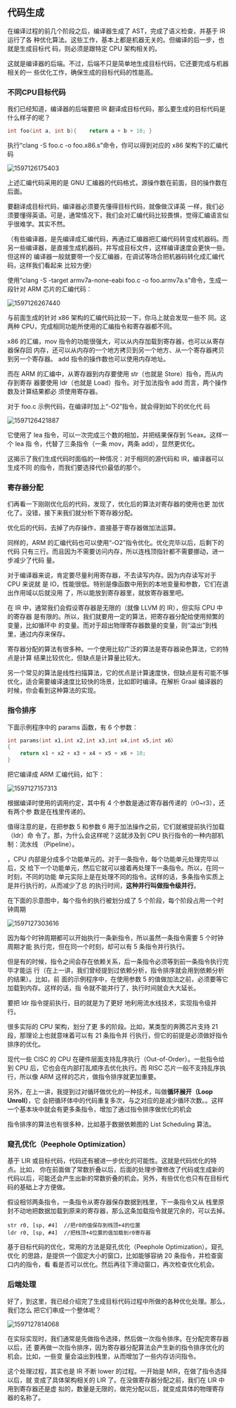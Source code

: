 ## 代码生成

在编译过程的前几个阶段之后，编译器生成了 AST，完成了语义检查，并基于 IR 运行了各 种优化算法。这些工作，基本上都是机器无关的。但编译的后一步，也就是生成目标代 码，则必须是跟特定 CPU 架构相关的。

这就是编译器的后端。不过，后端不只是简单地生成目标代码，它还要完成与机器相关的一 些优化工作，确保生成的目标代码的性能高。

### 不同CPU目标代码

我们已经知道，编译器的后端要把 IR 翻译成目标代码，那么要生成的目标代码是什么样子的呢？

```c
int foo(int a, int b){    return a + b + 10; }
```

执行“clang -S foo.c -o foo.x86.s”命令，你可以得到对应的 x86 架构下的汇编代码 

![1597126175403](image/1597126175403.png)

上述汇编代码采用的是 GNU 汇编器的代码格式，源操作数在前面，目的操作数在 后面。

要翻译成目标代码，编译器必须要先懂得目标代码，就像做汉译英 一样，我们必须要懂得英语。可是，通常情况下，我们会对汇编代码比较畏惧，觉得汇编语言似乎很难学。其实不然。

（有些编译器，是先编译成汇编代码，再通过汇编器把汇编代码转变成机器码。而 另一些编译器，是直接生成机器码，并写成目标文件，这样编译速度会更快一些。但这样的 编译器一般就要带一个反汇编器，在调试等场合把机器码转化成汇编代码，这样我们看起来 比较方便）

使用“clang -S -target armv7a-none-eabi foo.c -o foo.armv7a.s”命令，生成一段针对 ARM 芯片的汇编代码：

![1597126267440](image/1597126267440.png)

与前面生成的针对 x86 架构的汇编代码比较一下，你马上就会发现一些不 同。这两种 CPU，完成相同功能所使用的汇编指令和寄存器都不同。

x86 的汇编，mov 指令的功能很强大，可以从内存加载到寄存器，也可以从寄存器保存回 内存，还可以从内存的一个地方拷贝到另一个地方、从一个寄存器拷贝到另一个寄存器。 add 指令的操作数也可以使用内存地址。

而在 ARM 的汇编中，从寄存器到内存要使用 str（也就是 Store）指令，而从内存到寄存 器要使用 ldr（也就是 Load）指令。对于加法指令 add 而言，两个操作数及计算结果都必 须使用寄存器。

对于 foo.c 示例代码，在编译时加上“-O2”指令，就会得到如下的优化代 码

![1597126421887](image/1597126421887.png)

它使用了 lea 指令，可以一次完成三个数的相加，并把结果保存到 %eax。这样一个 lea 指 令，代替了三条指令（一条 mov，两条 add），显然更优化。

这揭示了我们生成代码时面临的一种情况：对于相同的源代码和 IR，编译器可以生成不同 的指令，而我们要选择代价最低的那个。

### 寄存器分配

们再看一下刚刚优化后的代码，发现了，优化后的算法对寄存器的使用也更 加优化了。没错，接下来我们就分析下寄存器分配。

优化后的代码，去掉了内存操作，直接基于寄存器做加法运算。

同样的，ARM 的汇编代码也可以使用“-O2”指令优化。优化完毕以后，后剩下的代码 只有三行。而且因为不需要访问内存，所以连栈顶指针都不需要挪动，进一步减少了代码 量。

对于编译器来说，肯定要尽量利用寄存器，不去读写内存。因为内存读写对于 CPU 来说就 是 IO，性能很低。特别是像函数中用到的本地变量和参数，它们在退出作用域以后就没用 了，所以能放到寄存器里，就放寄存器里吧。

在 IR 中，通常我们会假设寄存器是无限的（就像 LLVM 的 IR），但实际 CPU 中的寄存器 是有限的。所以，我们就要用一定的算法，把寄存器分配给使用频繁的变量，比如循环中 的变量。而对于超出物理寄存器数量的变量，则“溢出”到栈里，通过内存来保存。

寄存器分配的算法有很多种。一个使用比较广泛的算法是寄存器染色算法，它的特点是计算 结果比较优化，但缺点是计算量比较大。

另一个常见的算法是线性扫描算法，它的优点是计算速度快，但缺点是有可能不够优化，适合需要编译速度比较快的场景，比如即时编译。在解析 Graal 编译器的时候，你会看到这种算法的实现。

### 指令排序

下面示例程序中的 params 函数，有 6 个参数：

```c
int params(int x1,int x2,int x3,int x4,int x5,int x6）
{    
	return x1 + x2 + x3 + x4 + x5 + x6 + 10; 
} 
```

把它编译成 ARM 汇编代码，如下：

![1597127157313](image/1597127157313.png)

根据编译时使用的调用约定，其中有 4 个参数是通过寄存器传递的（r0~r3），还有两个参 数是在栈里传递的。

值得注意的是，在把参数 5 和参数 6 用于加法操作之前，它们就被提前执行加载（ldr）命 令了。那，为什么会这样呢？这就涉及到 CPU 执行指令的一种内部机制：流水线 （Pipeline）。

，CPU 内部是分成多个功能单元的。对于一条指令，每个功能单元处理完毕以后，交 给下一个功能单元，然后它就可以接着再处理下一条指令。所以，在同一时刻，不同的功能 单元实际上是在处理不同的指令。这样的话，多条指令实质上是并行执行的，从而减少了总 的执行时间，**这种并行叫做指令级并行**。

在下面的示意图中，每个指令的执行被划分成了 5 个阶段，每个阶段占用一个时钟周期

![1597127303616](image/1597127303616.png)

因为每个时钟周期都可以开始执行一条新指令，所以虽然一条指令需要 5 个时钟周期才能 执行完，但在同一个时刻，却可以有 5 条指令并行执行。

但是有的时候，指令之间会存在依赖关系，后一条指令必须等到前一条指令执行完毕才能运 行（在上一讲，我们曾经提到过依赖分析，指令排序就会用到依赖分析的结果）。比如，前 面的示例程序中，在使用参数 5 的值做加法之前，必须要等它加载到内存。这样的话，指 令就不能并行了，执行时间就会大大延长。

要把 ldr 指令提前执行，目的就是为了更好 地利用流水线技术，实现指令级并行。

很多实际的 CPU 架构，划分了更 多的阶段。比如，某类型的奔腾芯片支持 21 段，那理论上也就意味着可以有 21 条指令并 行执行，但它的前提是必须做好指令排序的优化。

现代一些 CISC 的 CPU 在硬件层面支持乱序执行（Out-of-Order）。一批指令给到 CPU 后，它也会在内部打乱顺序去优化执行。而 RISC 芯片一般不支持乱序执行，所以像 ARM 这样的芯片，做指令排序就更加重要。

另外，在上一讲，我提到过对循环做优化的一种技术，叫做**循环展开（Loop Unroll）**，它 会把循环体中的代码重复多次，与之对应的是减少循环次数。。这样一个基本块中就会有更多条指令，增加了通过指令排序做优化的机会

指令排序的算法也有很多种，比如基于数据依赖图的 List Scheduling 算法。

### 窥孔优化（Peephole Optimization）

基于 LIR 或目标代码，代码还有被进一步优化的可能性。这就是代码优化的特点。比如， 你在前面做了常数折叠以后，后面的处理步骤修改了代码或生成新的代码以后，可能还会产生出新的常数折叠的机会。另外，有些优化也只有在目标代码的基础上才方便做。

假设相邻两条指令，一条指令从寄存器保存数据到栈里，下一条指令又从 栈里原封不动地把数据加载到原来的寄存器，那么这条加载指令就是冗余的，可以去掉。

```
str r0, [sp, #4]  //把r0的值保存到栈顶+4的位置 
ldr r0, [sp, #4]  //把栈顶+4位置的值加载到r0寄存器
```

基于目标代码的优化，常用的方法是窥孔优化（Peephole Optimization）。窥孔优化 的思路，是提供一个固定大小的窗口，比如能够容纳 20 条指令，并检查窗口内的指令，看 看是否可以优化。然后再往下滑动窗口，再次检查优化机会。

### 后端处理

好了，到这里，我已经介绍完了生成目标代码过程中所做的各种优化处理。那么，我们怎么 把它们串成一个整体呢？

![1597127814068](image/1597127814068.png)

在实际实现时，我们通常是先做指令选择，然后做一次指令排序。在分配完寄存器以后，还 要再做一次指令排序，因为寄存器分配算法会产生新的指令排序优化的机会。比如，一些变 量会溢出到栈里，从而增加了一些内存访问指令。

这个处理过程，其实也是 IR 不断 lower 的过程。一开始是 MIR，在做了指令选择以后，就 变成了具体架构相关的 LIR 了。在没做寄存器分配之前，我们在 LIR 中用到寄存器还是虚 拟的，数量是无限的，做完分配以后，就变成具体的物理寄存器的名称了。

